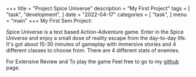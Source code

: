 +++
title = "Project Spice Universe"
description = "My First Project"
tags = [
     "task",
     "development",
]
date = "2022-04-17"
categories = [
    "task",
]
menu = "main"
+++
My First Sem Project:

Spice Universe is a text based Action-Adventure game. Enter in the Spice Universe and enjoy a small dose of reality escape from the day-to-day life. It's got about 15-30 minutes of gameplay with immersive stories and 4 different classes to choose from. There are 4 different stats of enemies.

For Extensive Review and To play the game Feel free to go to my <a href="https://github.com/malikgaurav626/Project-SpiceUniverse" class="lnk2"> github</a> page.
